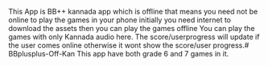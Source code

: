 This App is BB++ kannada app which is offline that means you need not be online to play the games in your phone initially you need internet to download the assets then you can play the games offline
You can play the games with only Kannada audio here.
The score/userprogress will update if the user comes online otherwise it wont show the score/user progress.# BBplusplus-Off-Kan
This app have both grade 6 and 7 games in it.
